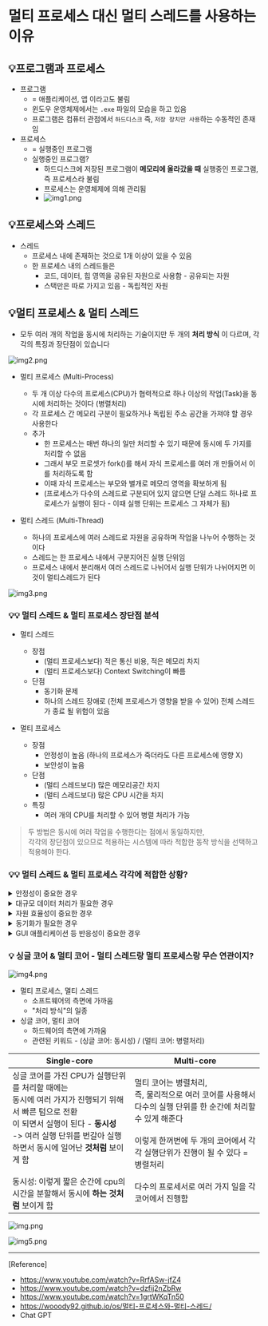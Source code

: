 # 멀티 프로세스 대신 멀티 스레드를 사용하는 이유


## 💡프로그램과 프로세스
* 프로그램
    * = 애플리케이션, 앱 이라고도 불림
    * 윈도우 운영체제에서는 ```.exe``` 파일의 모습을 하고 있음
    * 프로그램은 컴퓨터 관점에서 ```하드디스크``` 즉, ```저장 장치만 사용```하는 수동적인 존재임
* 프로세스
    * = 실행중인 프로그램
    * 실행중인 프로그램?
        * 하드디스크에 저장된 프로그램이 **메모리에 올라갔을 때** 실행중인 프로그램, 즉 프로세스라 불림
        * 프로세스는 운영체제에 의해 관리됨
        * ![img1.png](img1.png)


## 💡프로세스와 스레드
* 스레드
    * 프로세스 내에 존재하는 것으로 1개 이상이 있을 수 있음
    * 한 프로세스 내의 스레드들은
        * 코드, 데이터, 힙 영역을 공유된 자원으로 사용함 - 공유되는 자원
        * 스택만은 따로 가지고 있음 - 독립적인 자원


## 💡멀티 프로세스 & 멀티 스레드
* 모두 여러 개의 작업을 동시에 처리하는 기술이지만 두 개의 **처리 방식** 이 다르며, 각각의 특징과 장단점이 있습니다

![img2.png](img2.png)

* 멀티 프로세스 (Multi-Process)
  * 두 개 이상 다수의 프로세스(CPU)가 협력적으로 하나 이상의 작업(Task)을 동시에 처리하는 것이다 (병렬처리)
  * 각 프로세스 간 메모리 구분이 필요하거나 독립된 주소 공간을 가져야 할 경우 사용한다
  * 추가
    * 한 프로세스는 매번 하나의 일만 처리할 수 있기 때문에 동시에 두 가지를 처리할 수 없음
    * 그래서 부모 프로셋가 fork()를 해서 자식 프로세스를 여러 개 만들어서 이를 처리하도록 함
    * 이때 자식 프로세스는 부모와 별개로 메모리 영역을 확보하게 됨
    * (프로세스가 다수의 스레드로 구분되어 있지 않으면 단일 스레드 하나로 프로세스가 실행이 된다 - 이때 실행 단위는 프로세스 그 자체가 됨)

* 멀티 스레드 (Multi-Thread)
  * 하나의 프로세스에 여러 스레드로 자원을 공유하며 작업을 나누어 수행하는 것이다
  * 스레드는 한 프로세스 내에서 구분지어진 실행 단위임
  * 프로세스 내에서 분리해서 여러 스레드로 나뉘어서 실행 단위가 나뉘어지면 이것이 멀티스레드가 된다

![img3.png](img3.png)


### 💡💡 멀티 스레드 & 멀티 프로세스 장단점 분석

* 멀티 스레드
  * 장점
    * (멀티 프로세스보다) 적은 통신 비용, 적은 메모리 차지
    * (멀티 프로세스보다) Context Switching이 빠름
  * 단점
    * 동기화 문제
    * 하나의 스레드 장애로 (전체 프로세스가 영향을 받을 수 있어) 전체 스레드가 종료 될 위험이 있음

* 멀티 프로세스
  * 장점
    * 안정성이 높음 (하나의 프로세스가 죽더라도 다른 프로세스에 영향 X)
    * 보안성이 높음
  * 단점
    * (멀티 스레드보다) 많은 메모리공간 차지
    * (멀티 스레드보다) 많은 CPU 시간을 차지
  * 특징
    * 여러 개의 CPU를 처리할 수 있어 병렬 처리가 가능

> 두 방법은 동시에 여러 작업을 수행한다는 점에서 동일하지만,   
> 각각의 장단점이 있으므로 적용하는 시스템에 따라 적합한 동작 방식을 선택하고 적용해야 한다.


### 💡💡 멀티 스레드 & 멀티 프로세스 각각에 적합한 상황?   


<details>
<summary>안정성이 중요한 경우</summary>
<div>
멀티 프로세스를 선택합니다.   
멀티 프로세스는 각각의 프로세스가 독립적인 메모리 공간을 가지고 있기 때문에 한 프로세스에서 발생한 오류가 다른 프로세스에 영향을 미치지 않습니다.  
따라서 안정성이 중요한 시스템에서는 멀티 프로세스를 사용하는 것이 좋습니다
</div>
</details>


<details>
<summary>대규모 데이터 처리가 필요한 경우</summary>
<div>
멀티 프로세스를 선택합니다.   
멀티 프로세스는 병렬 처리가 가능하기 때문에 대규모 데이터 처리가 필요한 경우에는 멀티 프로세스를 사용하는 것이 효율적입니다.
</div>
</details>


<details>
<summary>자원 효율성이 중요한 경우</summary>
<div>
멀티 스레드를 선택합니다.   
멀티 스레드는 여러 개의 스레드가 하나의 프로세스 내에서 동작하기 때문에 프로세스 간 통신이 필요하지 않아 자원 사용이 적습니다.   
따라서 자원 효율성이 중요한 시스템에서는 멀티 스레드를 사용하는 것이 좋습니다.
</div>
</details>


<details>
<summary>동기화가 필요한 경우</summary>
<div>
멀티 스레드를 선택합니다.   
멀티 스레드는 공유된 메모리 영역에 접근하여 작업을 수행하기 때문에 동기화가 필요한 경우에는 멀티 스레드를 사용하는 것이 좋습니다.  
하지만 동기화를 잘못 구현하면 경쟁 상태(race condition)가 발생하여 예기치 못한 결과를 초래할 수 있으므로 주의가 필요합니다.
</div>
</details>


<details>
<summary>GUI 애플리케이션 등 반응성이 중요한 경우</summary>
<div>
멀티 스레드를 선택합니다.   
GUI 애플리케이션 등 반응성이 중요한 시스템에서는 멀티 스레드를 사용하여 작업을 분할하여 처리하는 것이 좋습니다.  
멀티 스레드를 사용하면 작업이 블로킹(blocking)되지 않고, 사용자 인터페이스 등 다른 작업도 동시에 처리할 수 있기 때문입니다.
</div>
</details>



### 💡 싱글 코어 & 멀티 코어 - 멀티 스레드랑 멀티 프로세스랑 무슨 연관이지?

![img4.png](img4.png)

* 멀티 프로세스, 멀티 스레드
  * 소프트웨어의 측면에 가까움
  * "처리 방식"의 일종
* 싱글 코어, 멀티 코어
  * 하드웨어의 측면에 가까움
  * 관련된 키워드 - (싱글 코어: 동시성) / (멀티 코어: 병렬처리)


| Single-core                                                                                                                                                                                            | Multi-core                                                                                                                                                        |
|--------------------------------------------------------------------------------------------------------------------------------------------------------------------------------------------------------|-------------------------------------------------------------------------------------------------------------------------------------------------------------------|
| 싱글 코어를 가진 CPU가 실행단위를 처리할 때에는<br/>동시에 여러 가지가 진행되기 위해서 빠른 텀으로 전환<br/>이 되면서 실행이 된다 - **동시성**<br/>-> 여러 실행 단위를 번갈아 실행하면서 동시에 일어난 **것처럼** 보이게 함<br/><br/>동시성: 이렇게 짧은 순간에 cpu의 시간을 분할해서 동시에 **하는 것처럼** 보이게 함 | 멀티 코어는 병렬처리,<br/>즉, 물리적으로 여러 코어를 사용해서 다수의 실행 단위를 한 순간에 처리할 수 있게 해준다<br/><br/>이렇게 한꺼번에 두 개의 코어에서 각각 실행단위가 진행이 될 수 있다 = 병렬처리<br/><br/>다수의 프로세서로 여러 가지 일을 각 코어에서 진행함 |


![img.png](img6.png)


![img5.png](img5.png)


---

[Reference]
* https://www.youtube.com/watch?v=RrfASw-jfZ4
* https://www.youtube.com/watch?v=dzfij2nZbRw
* https://www.youtube.com/watch?v=1grtWKqTn50
* https://wooody92.github.io/os/멀티-프로세스와-멀티-스레드/
* Chat GPT